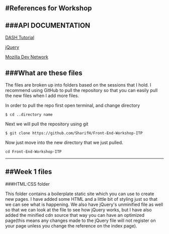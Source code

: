 #References for Workshop
-----


###API DOCUMENTATION
---
[DASH Tutorial](dash.ga.co)

[jQuery](https://api.jquery.com/)

[Mozilla Dev Network](https://developer.mozilla.org/en-US/)


###What are these files
---
The files are broken up into folders based on the sessions that I hold. I recommend using GitHub to pull the repository so that you can easily pull the new files when I add more files.

In order to pull the repo first open terminal, and change directory
```
$ cd ..directory name
```

Next we will pull the repository using git

```
$ git clone https://github.com/SharifH/Front-End-Workshop-ITP
```
Now just move into the new directory that we just pulled.

```
cd Front-End-Workshop-ITP
```

---
##Week 1 files
---
###HTML:CSS folder

This folder contains a boilerplate static site which you can use to create new pages. I have added some HTML and a little bit of styling just so that we can see what is happening. We also have jQuery's unminified file as well so that we can look at the file to see how jQuery works, but I have also added the minified cdn source that way you can have an optimized page(this means any changes made to the jQuery file will not register on your page unless you change the reference on the index page).

